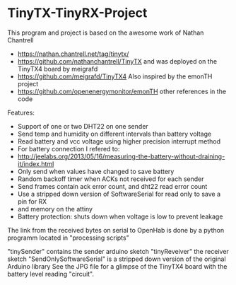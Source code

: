 # TinyTX-TinyRX-Project

This program and project is based on the awesome work of Nathan Chantrell
* https://nathan.chantrell.net/tag/tinytx/
* https://github.com/nathanchantrell/TinyTX
and was deployed on the TinyTX4 board by meigrafd
* https://github.com/meigrafd/TinyTX4
 Also inspired by the emonTH project
* https://github.com/openenergymonitor/emonTH
other references in the code

Features:
*  Support of one or two DHT22 on one sender
*  Send temp and humidity on different intervals than battery voltage
*  Read battery and vcc voltage using higher precision interrupt method
*  For battery connection I refered to: 
*  http://jeelabs.org/2013/05/16/measuring-the-battery-without-draining-it/index.html
*  Only send when values have changed to save battery
*  Random backoff timer when ACKs not received for each sender
*  Send frames contain ack error count, and dht22 read error count
*  Use a stripped down version of SoftwareSerial for read only to save a pin for RX
*  and memory on the attiny
*  Battery protection: shuts down when voltage is low to prevent leakage

The link from the received bytes on serial to OpenHab is done by a python
programm located in  "processing scripts"

"tinySender" contains the sender arduino sketch
"tinyReveiver" the receiver sketch
"SendOnlySoftwareSerial" is a stripped down version of the original Arduino library
See the JPG file for a glimpse of the TinyTX4 board with the battery level reading
 "circuit".
